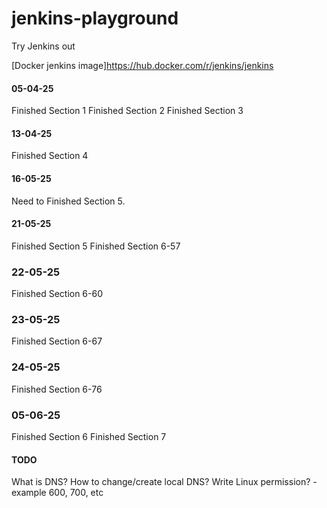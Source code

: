 # jenkins-playground
Try Jenkins out

[Docker jenkins image]https://hub.docker.com/r/jenkins/jenkins

#### 05-04-25
Finished Section 1
Finished Section 2
Finished Section 3

#### 13-04-25
Finished Section 4

#### 16-05-25
Need to Finished Section 5.

#### 21-05-25
Finished Section 5
Finished Section 6-57

### 22-05-25
Finished Section 6-60

### 23-05-25
Finished Section 6-67

### 24-05-25
Finished Section 6-76

### 05-06-25
Finished Section 6
Finished Section 7




#### TODO
What is DNS?
How to change/create local DNS?
Write Linux permission? - example 600, 700, etc 
